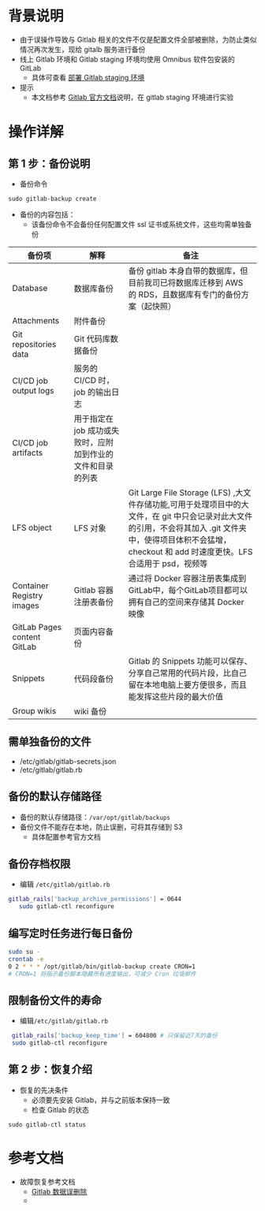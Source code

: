 # 背景说明
- 由于误操作导致与 Gitlab 相关的文件不仅是配置文件全部被删除，为防止类似情况再次发生，现给 gitalb 服务进行备份
- 线上 Gitlab 环境和 Gitlab staging 环境均使用 Omnibus 软件包安装的 GitLab
	- 具体可查看 [部署 Gitlab staging 环境](http://wiki.platform.mobiu.space/document/index?document_id=453 "部署 gitlab staging 环境")
- 提示
	- 本文档参考 [Gitlab 官方文档](https://docs.gitlab.com/ee/raketasks/backup_restore.html#storing-configuration-files "gitlab 官方文档")说明，在 gitlab staging 环境进行实验

# 操作详解
## 第 1 步：备份说明
- 备份命令

```shell
sudo gitlab-backup create
```

 - 备份的内容包括：
 	- 该备份命令不会备份任何配置文件 ssl 证书或系统文件，这些均需单独备份

| 备份项                      | 解释                                                        | 备注                                                         |
| --------------------------- | ----------------------------------------------------------- | ------------------------------------------------------------ |
| Database                    | 数据库备份                                                  | 备份 gitlab 本身自带的数据库，但目前我司已将数据库迁移到 AWS 的 RDS，且数据库有专门的备份方案（起快照） |
| Attachments                 | 附件备份                                                    |                                                              |
| Git repositories data       | Git 代码库数据备份                                          |                                                              |
| CI/CD job output logs       | 服务的 CI/CD 时，job 的输出日志                             |                                                              |
| CI/CD job artifacts         | 用于指定在 job 成功或失败时，应附加到作业的文件和目录的列表 |                                                              |
| LFS object                  | LFS 对象                                                    | Git Large File Storage (LFS) ,大文件存储功能,可用于处理项目中的大文件，在 git 中只会记录对此大文件的引用，不会将其加入 .git 文件夹中，使得项目体积不会猛增， checkout 和 add 时速度更快。LFS 合适用于 psd，视频等 |
| Container Registry images   | Gitlab 容器注册表备份                                       | 通过将 Docker 容器注册表集成到 GitLab中，每个GitLab项目都可以拥有自己的空间来存储其 Docker 映像 |
| GitLab Pages content GitLab | 页面内容备份                                                |                                                              |
| Snippets                    | 代码段备份                                                  | Gitlab 的 Snippets 功能可以保存、分享自己常用的代码片段，比自己留在本地电脑上要方便很多，而且能发挥这些片段的最大价值 |
| Group wikis                 | wiki 备份                                                   |                                                              |


## 需单独备份的文件
- /etc/gitlab/gitlab-secrets.json
- /etc/gitlab/gitlab.rb

## 备份的默认存储路径
- 备份的默认存储路径：`/var/opt/gitlab/backups`
- 备份文件不能存在本地，防止误删，可将其存储到 S3
	- 具体配置参考官方文档

## 备份存档权限
- 编辑 `/etc/gitlab/gitlab.rb`

```bash
gitlab_rails['backup_archive_permissions'] = 0644
   sudo gitlab-ctl reconfigure
```

## 编写定时任务进行每日备份
 ```bash
 sudo su -
 crontab -e
 0 2 * * * /opt/gitlab/bin/gitlab-backup create CRON=1
 # CRON=1 将指示备份脚本隐藏所有进度输出，可减少 Cron 垃圾邮件
 ```

## 限制备份文件的寿命
- 编辑`/etc/gitlab/gitlab.rb`

```bash
 gitlab_rails['backup_keep_time'] = 604800 # 只保留近7天的备份
 sudo gitlab-ctl reconfigure
```

## 第 2 步：恢复介绍
- 恢复的先决条件
	- 必须要先安装 Gitlab，并与之前版本保持一致
	- 检查 Gitlab 的状态

```shell
sudo gitlab-ctl status
```

# 参考文档
- 故障恢复参考文档
	- [Gitlab 数据误删除](http://wiki.platform.mobiu.space/document/index?document_id=954)
	- 